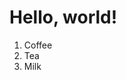 
  <body>
    <h1>Hello, world!</h1>
  <ol>
  <li>Coffee</li>
  <li>Tea</li>
  <li>Milk</li>
</ol>
  </body>

